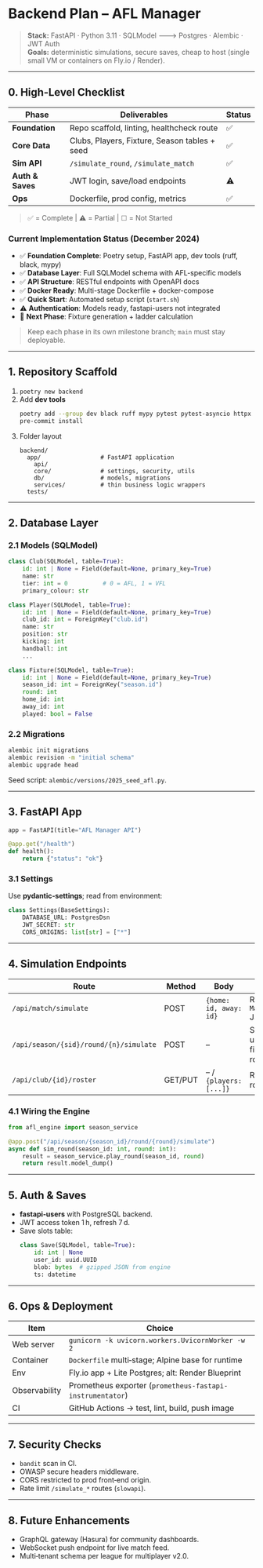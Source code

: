 # Backend Plan – AFL Manager

> **Stack:** FastAPI · Python 3.11 · SQLModel 🡒 Postgres · Alembic · JWT Auth  
> **Goals:** deterministic simulations, secure saves, cheap to host (single small VM
  or containers on Fly.io / Render).

---

## 0. High‑Level Checklist

| Phase | Deliverables | Status |
|-------|--------------|--------|
| **Foundation** | Repo scaffold, linting, healthcheck route | ✅ |
| **Core Data** | Clubs, Players, Fixture, Season tables + seed | ✅ |
| **Sim API** | `/simulate_round`, `/simulate_match` | ✅ |
| **Auth & Saves** | JWT login, save/load endpoints | ⚠️ |
| **Ops** | Dockerfile, prod config, metrics | ✅ |

> ✅ = Complete | ⚠️ = Partial | ☐ = Not Started

### Current Implementation Status (December 2024)
- ✅ **Foundation Complete**: Poetry setup, FastAPI app, dev tools (ruff, black, mypy)
- ✅ **Database Layer**: Full SQLModel schema with AFL-specific models
- ✅ **API Structure**: RESTful endpoints with OpenAPI docs
- ✅ **Docker Ready**: Multi-stage Dockerfile + docker-compose
- ✅ **Quick Start**: Automated setup script (`start.sh`)
- ⚠️ **Authentication**: Models ready, fastapi-users not integrated
- 🔄 **Next Phase**: Fixture generation + ladder calculation

> Keep each phase in its own milestone branch; `main` must stay deployable.

---

## 1. Repository Scaffold

1. `poetry new backend`
2. Add **dev tools**  
   ```bash
   poetry add --group dev black ruff mypy pytest pytest-asyncio httpx
   pre-commit install
   ```
3. Folder layout  
   ```
   backend/
     app/                 # FastAPI application
       api/
       core/              # settings, security, utils
       db/                # models, migrations
       services/          # thin business logic wrappers
     tests/
   ```

---

## 2. Database Layer

### 2.1 Models (SQLModel)

```py
class Club(SQLModel, table=True):
    id: int | None = Field(default=None, primary_key=True)
    name: str
    tier: int = 0          # 0 = AFL, 1 = VFL
    primary_colour: str

class Player(SQLModel, table=True):
    id: int | None = Field(default=None, primary_key=True)
    club_id: int = ForeignKey("club.id")
    name: str
    position: str
    kicking: int
    handball: int
    ...

class Fixture(SQLModel, table=True):
    id: int | None = Field(default=None, primary_key=True)
    season_id: int = ForeignKey("season.id")
    round: int
    home_id: int
    away_id: int
    played: bool = False
```

### 2.2 Migrations

```bash
alembic init migrations
alembic revision -m "initial schema"
alembic upgrade head
```

Seed script: `alembic/versions/2025_seed_afl.py`.

---

## 3. FastAPI App

```py
app = FastAPI(title="AFL Manager API")

@app.get("/health")
def health():
    return {"status": "ok"}
```

### 3.1 Settings

Use **pydantic‑settings**; read from environment:
```py
class Settings(BaseSettings):
    DATABASE_URL: PostgresDsn
    JWT_SECRET: str
    CORS_ORIGINS: list[str] = ["*"]
```

---

## 4. Simulation Endpoints

| Route | Method | Body | Purpose |
|-------|--------|------|---------|
| `/api/match/simulate` | POST | `{home: id, away: id}` | Returns `MatchResult` JSON |
| `/api/season/{sid}/round/{n}/simulate` | POST | – | Sim all unplayed fixtures in round |
| `/api/club/{id}/roster` | GET/PUT | – / `{players:[...]}` | Retrieve/update roster & training |

### 4.1 Wiring the Engine

```py
from afl_engine import season_service

@app.post("/api/season/{season_id}/round/{round}/simulate")
async def sim_round(season_id: int, round: int):
    result = season_service.play_round(season_id, round)
    return result.model_dump()
```

---

## 5. Auth & Saves

- **fastapi‑users** with PostgreSQL backend.
- JWT access token 1 h, refresh 7 d.
- Save slots table:  
  ```py
  class Save(SQLModel, table=True):
      id: int | None
      user_id: uuid.UUID
      blob: bytes  # gzipped JSON from engine
      ts: datetime
  ```

---

## 6. Ops & Deployment

| Item | Choice |
|------|--------|
| Web server | `gunicorn -k uvicorn.workers.UvicornWorker -w 2` |
| Container | `Dockerfile` multi‑stage; Alpine base for runtime |
| Env | Fly.io app + Lite Postgres; alt: Render Blueprint |
| Observability | Prometheus exporter (`prometheus-fastapi-instrumentator`) |
| CI | GitHub Actions → test, lint, build, push image |

---

## 7. Security Checks

- `bandit` scan in CI.
- OWASP secure headers middleware.
- CORS restricted to prod front‑end origin.
- Rate limit `/simulate_*` routes (`slowapi`).

---

## 8. Future Enhancements

* GraphQL gateway (Hasura) for community dashboards.  
* WebSocket push endpoint for live match feed.  
* Multi‑tenant schema per league for multiplayer v2.0.

